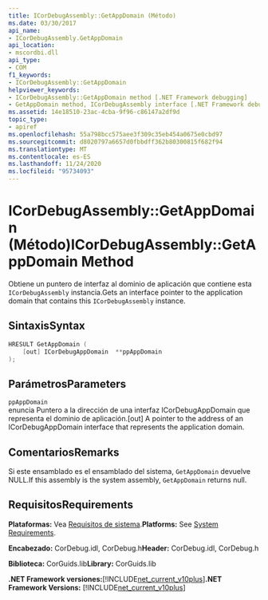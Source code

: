 ```yaml
---
title: ICorDebugAssembly::GetAppDomain (Método)
ms.date: 03/30/2017
api_name:
- ICorDebugAssembly.GetAppDomain
api_location:
- mscordbi.dll
api_type:
- COM
f1_keywords:
- ICorDebugAssembly::GetAppDomain
helpviewer_keywords:
- ICorDebugAssembly::GetAppDomain method [.NET Framework debugging]
- GetAppDomain method, ICorDebugAssembly interface [.NET Framework debugging]
ms.assetid: 14e18510-23ac-4cba-9f96-c86147a2df9d
topic_type:
- apiref
ms.openlocfilehash: 55a798bcc575aee3f309c35eb454a0675e0cbd97
ms.sourcegitcommit: d8020797a6657d0fbbdff362b80300815f682f94
ms.translationtype: MT
ms.contentlocale: es-ES
ms.lasthandoff: 11/24/2020
ms.locfileid: "95734093"
---
```

# <a name="icordebugassemblygetappdomain-method"></a><span data-ttu-id="8d589-102">ICorDebugAssembly::GetAppDomain (Método)</span><span class="sxs-lookup"><span data-stu-id="8d589-102">ICorDebugAssembly::GetAppDomain Method</span></span>

<span data-ttu-id="8d589-103">Obtiene un puntero de interfaz al dominio de aplicación que contiene esta `ICorDebugAssembly` instancia.</span><span class="sxs-lookup"><span data-stu-id="8d589-103">Gets an interface pointer to the application domain that contains this `ICorDebugAssembly` instance.</span></span>  
  
## <a name="syntax"></a><span data-ttu-id="8d589-104">Sintaxis</span><span class="sxs-lookup"><span data-stu-id="8d589-104">Syntax</span></span>  
  
```cpp  
HRESULT GetAppDomain (  
    [out] ICorDebugAppDomain  **ppAppDomain  
);  
```  
  
## <a name="parameters"></a><span data-ttu-id="8d589-105">Parámetros</span><span class="sxs-lookup"><span data-stu-id="8d589-105">Parameters</span></span>  

 `ppAppDomain`  
 <span data-ttu-id="8d589-106">enuncia Puntero a la dirección de una interfaz ICorDebugAppDomain que representa el dominio de aplicación.</span><span class="sxs-lookup"><span data-stu-id="8d589-106">[out] A pointer to the address of an ICorDebugAppDomain interface that represents the application domain.</span></span>  
  
## <a name="remarks"></a><span data-ttu-id="8d589-107">Comentarios</span><span class="sxs-lookup"><span data-stu-id="8d589-107">Remarks</span></span>  

 <span data-ttu-id="8d589-108">Si este ensamblado es el ensamblado del sistema, `GetAppDomain` devuelve NULL.</span><span class="sxs-lookup"><span data-stu-id="8d589-108">If this assembly is the system assembly, `GetAppDomain` returns null.</span></span>  
  
## <a name="requirements"></a><span data-ttu-id="8d589-109">Requisitos</span><span class="sxs-lookup"><span data-stu-id="8d589-109">Requirements</span></span>  

 <span data-ttu-id="8d589-110">**Plataformas:** Vea [Requisitos de sistema](../../get-started/system-requirements.md).</span><span class="sxs-lookup"><span data-stu-id="8d589-110">**Platforms:** See [System Requirements](../../get-started/system-requirements.md).</span></span>  
  
 <span data-ttu-id="8d589-111">**Encabezado:** CorDebug.idl, CorDebug.h</span><span class="sxs-lookup"><span data-stu-id="8d589-111">**Header:** CorDebug.idl, CorDebug.h</span></span>  
  
 <span data-ttu-id="8d589-112">**Biblioteca:** CorGuids.lib</span><span class="sxs-lookup"><span data-stu-id="8d589-112">**Library:** CorGuids.lib</span></span>  
  
 <span data-ttu-id="8d589-113">**.NET Framework versiones:**[!INCLUDE[net_current_v10plus](../../../../includes/net-current-v10plus-md.md)]</span><span class="sxs-lookup"><span data-stu-id="8d589-113">**.NET Framework Versions:** [!INCLUDE[net_current_v10plus](../../../../includes/net-current-v10plus-md.md)]</span></span>
